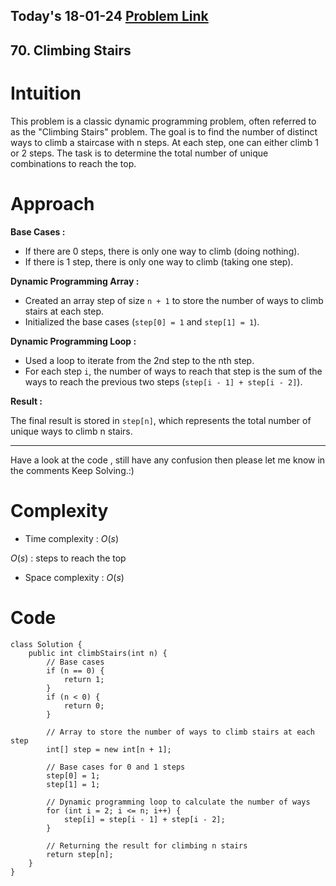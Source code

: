 ## Today's 18-01-24 [Problem Link](https://leetcode.com/problems/climbing-stairs/description/?envType=daily-question&envId=2024-01-18)
## 70. Climbing Stairs


# Intuition
<!-- Describe your first thoughts on how to solve this problem. -->
This problem is a classic dynamic programming problem, often referred to as the "Climbing Stairs" problem. The goal is to find the number of distinct ways to climb a staircase with n steps. At each step, one can either climb 1 or 2 steps. The task is to determine the total number of unique combinations to reach the top.

# Approach
<!-- Describe your approach to solving the problem. -->
**Base Cases :**
- If there are 0 steps, there is only one way to climb (doing nothing).
- If there is 1 step, there is only one way to climb (taking one step).

**Dynamic Programming Array :**
- Created an array step of size `n + 1` to store the number of ways to climb stairs at each step.
- Initialized the base cases (`step[0] = 1` and `step[1] = 1`).

**Dynamic Programming Loop :** 
- Used a loop to iterate from the 2nd step to the nth step.
- For each step `i`, the number of ways to reach that step is the sum of the ways to reach the previous two steps (`step[i - 1] + step[i - 2]`).

**Result :**

The final result is stored in `step[n]`, which represents the total number of unique ways to climb n stairs.

---
Have a look at the code , still have any confusion then please let me know in the comments
Keep Solving.:)
# Complexity
- Time complexity : $O(s)$
<!-- Add your time complexity here, e.g. $$O(n)$$ -->
$O(s)$ :  steps to reach the top
- Space complexity : $O(s)$
<!-- Add your space complexity here, e.g. $$O(n)$$ -->

# Code
```
class Solution {
    public int climbStairs(int n) {
        // Base cases
        if (n == 0) {
            return 1;
        }
        if (n < 0) {
            return 0;
        }

        // Array to store the number of ways to climb stairs at each step
        int[] step = new int[n + 1];
        
        // Base cases for 0 and 1 steps
        step[0] = 1;
        step[1] = 1;

        // Dynamic programming loop to calculate the number of ways
        for (int i = 2; i <= n; i++) {
            step[i] = step[i - 1] + step[i - 2];
        }

        // Returning the result for climbing n stairs
        return step[n];
    }
}

```
